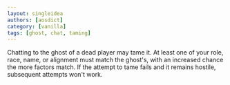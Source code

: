 ```yaml
---
layout: singleidea
authors: [aosdict]
category: [vanilla]
tags: [ghost, chat, taming]
---
```

Chatting to the ghost of a dead player may tame it. At least one of your role, race, name, or alignment must match the ghost's, with an increased chance the more factors match. If the attempt to tame fails and it remains hostile, subsequent attempts won't work.
